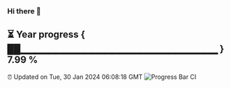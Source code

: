 ### Hi there 👋
⏳ Year progress { ██▁▁▁▁▁▁▁▁▁▁▁▁▁▁▁▁▁▁▁▁▁▁▁▁▁▁▁▁ } 7.99 %
---
⏰ Updated on Tue, 30 Jan 2024 06:08:18 GMT
![Progress Bar CI](https://github.com/Moyi321/Moyi321/workflows/Progress%20Bar%20CI/badge.svg)
